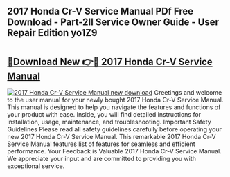 ## 2017 Honda Cr-V Service Manual PDf Free Download - Part-2II Service Owner Guide - User Repair Edition yo1Z9

# <h2><a href="http://bc12228.oget.top/?id=2017+Honda+Cr-V+Service+Manual">🔗Download New 👉🔴 2017 Honda Cr-V Service Manual</a></h2>

[![2017 Honda Cr-V Service Manual new download](https://i.imgur.com/5g1atiW.png)](http://bc12228.oget.top/?id=2017+Honda+Cr-V+Service+Manual)
Greetings and welcome to the user manual for your newly bought 2017 Honda Cr-V Service Manual. This manual is designed to help you navigate the features and functions of your product with ease. Inside, you will find detailed instructions for installation, usage, maintenance, and troubleshooting. Important Safety Guidelines Please read all safety guidelines carefully before operating your new 2017 Honda Cr-V Service Manual. This remarkable 2017 Honda Cr-V Service Manual features list of features for seamless and efficient performance. Your Feedback is Valuable 2017 Honda Cr-V Service Manual. We appreciate your input and are committed to providing you with exceptional service.
